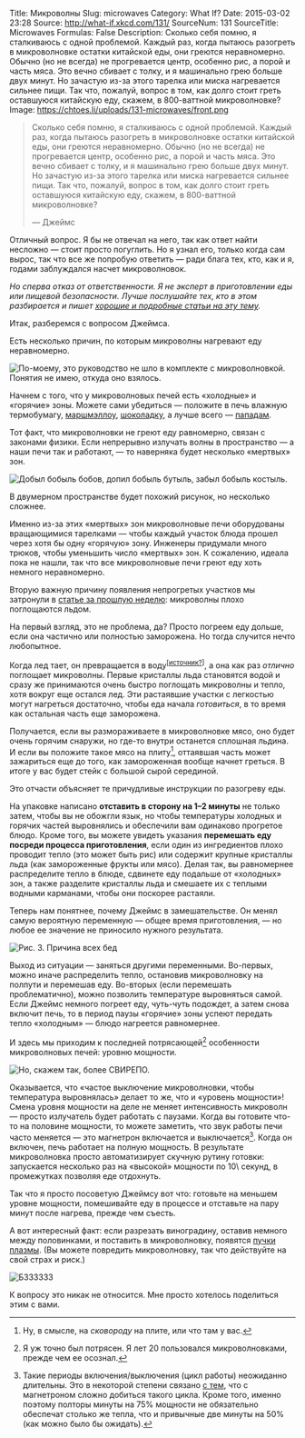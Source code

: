 Title: Микроволны
Slug: microwaves
Category: What If?
Date: 2015-03-02 23:28
Source: http://what-if.xkcd.com/131/
SourceNum: 131
SourceTitle: Microwaves
Formulas: False
Description: Сколько себя помню, я сталкиваюсь с одной проблемой. Каждый раз, когда пытаюсь разогреть в микроволновке остатки китайской еды, они греются неравномерно. Обычно (но не всегда) не прогревается центр, особенно рис, а порой и часть мяса. Это вечно сбивает с толку, и я машинально грею больше двух минут. Но зачастую из-за этого тарелка или миска нагревается сильнее пищи. Так что, пожалуй, вопрос в том, как долго стоит греть оставшуюся китайскую еду, скажем, в 800-ваттной микроволновке?
Image: https://chtoes.li/uploads/131-microwaves/front.png


> Сколько себя помню, я сталкиваюсь с одной проблемой. Каждый раз, когда пытаюсь разогреть в микроволновке остатки китайской еды, они греются неравномерно. Обычно (но не всегда) не прогревается центр, особенно рис, а порой и часть мяса. Это вечно сбивает с толку, и я машинально грею больше двух минут. Но зачастую из-за этого тарелка или миска нагревается сильнее пищи. Так что, пожалуй, вопрос в том, как долго стоит греть оставшуюся китайскую еду, скажем, в 800-ваттной микроволновке?
>
> — Джеймс

Отличный вопрос. Я бы не отвечал на него, так как ответ найти несложно — стоит просто погуглить. Но я узнал его, только когда сам вырос, так что все же попробую ответить — ради блага тех, кто, как и я, годами заблуждался насчет микроволновок.

*Но сперва отказ от ответственности. Я не эксперт в приготовлении еды или пищевой безопасности. Лучше послушайте тех, кто в этом разбирается и пишет [хорошие и подробные статьи на эту тему][1].*

[1]: http://wsyachina.narod.ru/technology/microwave.html "Прирученные невидимки. Всё о микроволновых печах"

Итак, разберемся с вопросом Джеймса.

Есть несколько причин, по которым микроволны нагревают еду неравномерно.

![](/uploads/131-microwaves/microwave_ru.png "По-моему, это руководство не шло в комплекте с микроволновкой. Понятия не имею, откуда оно взялось.")

Начнем с того, что у микроволновых печей есть «холодные» и «горячие» зоны. Можете сами убедиться — положите в печь влажную термобумагу, [маршмэллоу][2], [шоколадку][3], а лучше всего — [пападам][4].

[2]: http://earth-chronicles.ru/news/2014-02-12-59517 "Тайны микроволнового излучения"
[3]: http://bsrgin.ru/2013-07-30.4156/how-to-get-the-speed-of-light-chocolate "Как извлечь скорость света из шоколадки"
[4]: http://www.evilmadscientist.com/2011/microwave-oven-diagnostics-with-indian-snack-food/ "Проверка микроволновой печи с помощью индийской закуски (англ.)"

Тот факт, что микроволновки не греют еду равномерно, связан с законами физики. Если непрерывно излучать волны в пространство — а наши печи так и работают, — то наверняка будет несколько «мертвых» зон.

![](/uploads/131-microwaves/standing_ru.png "Добыл бобыль бобов, допил бобыль бутыль, забыл бобыль костыль.")

В двумерном пространстве будет похожий рисунок, но несколько сложнее.

Именно из-за этих «мертвых» зон микроволновые печи оборудованы вращающимися тарелками — чтобы каждый участок блюда прошел через хотя бы одну «горячую» зону. Инженеры придумали много трюков, чтобы уменьшить число «мертвых» зон. К сожалению, идеала пока не нашли, так что все микроволновые печи греют еду хоть немного неравномерно.

Вторую важную причину появления непрогретых участков мы затронули в [статье за прошлую неделю][5]: микроволны плохо поглощаются льдом.

[5]: //chtoes.li/snow-removal/ "Уборка снега"

На первый взгляд, это не проблема, да? Просто погреем еду дольше, если она частично или полностью заморожена. Но тогда случится нечто любопытное.

Когда лед тает, он превращается в воду<sup>[[источник?][6]]</sup>, а она как раз *отлично* поглощает микроволны. Первые кристаллы льда становятся водой и сразу же принимаются очень быстро поглощать микроволны и тепло, хотя вокруг еще остался лед. Эти растаявшие участки с легкостью могут нагреться достаточно, чтобы еда начала *готовиться*, в то время как остальная часть еще заморожена.

[6]: http://maps.yandex.ru/?text=Россия%2C%20Тюменская%20область%2C%20Тюменский%20район%2C%20село%20Яр%2C%20садовое%20товарищество%20Источник&sll=65.722866%2C57.160434&ol=geo&oll=65.722866%2C57.160434&ll=65.722866%2C57.160434&spn=0.037808%2C0.013828&z=15&l=map "Садовое товарищество Источник, село Яр, Тюменский район, Тюменская область, Россия"

Получается, если вы размораживаете в микроволновке мясо, оно будет очень горячим снаружи, но где-то внутри останется сплошная льдина. И если вы положите такое мясо на плиту[^1], оттаявшая часть может зажариться еще до того, как замороженная вообще начнет греться. В итоге у вас будет стейк с большой сырой серединой.

[^1]: Ну, в смысле, на *сковороду* на плите, или что там у вас.

Это отчасти объясняет те причудливые инструкции по разогреву еды.

На упаковке написано **отставить в сторону на 1–2 минуты** не только затем, чтобы вы не обожгли язык, но чтобы температуры холодных и горячих частей выровнялись и обеспечили вам одинаково прогретое блюдо. Кроме того, вы можете увидеть указания **перемешать еду посреди процесса приготовления**, если один из ингредиентов плохо проводит тепло (это может быть рис) или содержит крупные кристаллы льда (как замороженные фрукты или мясо). Делая так, вы равномернее распределите тепло в блюде, сдвинете еду подальше от «холодных» зон, а также разделите кристаллы льда и смешаете их с теплыми водными карманами, чтобы они поскорее растаяли.

Теперь нам понятнее, почему Джеймс в замешательстве. Он менял самую вероятную переменную — общее время приготовления, — но любое ее значение не приносило нужного результата.

![](/uploads/131-microwaves/variables_ru.png "Рис. 3. Причина всех бед")

Выход из ситуации — заняться другими переменными. Во-первых, можно иначе распределить тепло, остановив микроволновку на полпути и перемешав еду. Во-вторых (если перемешать проблематично), можно позволить температуре выровняться самой. Если Джеймс немного погреет еду, чуть-чуть подождет, а затем снова включит печь, то в период паузы «горячие» зоны успеют передать тепло «холодным» — блюдо нагреется равномернее.

И здесь мы приходим к последней потрясающей[^2] особенности микроволновых печей: уровню мощности.

[^2]: Я уж точно был потрясен. Я лет 20 пользовался микроволновками, прежде чем ее осознал.

![](/uploads/131-microwaves/same_ru.png "Но, скажем так, более СВИРЕПО.")

Оказывается, что «частое выключение микроволновки, чтобы температура выровнялась» делает то же, что и «уровень мощности»! Смена уровня мощности на деле не меняет интенсивность микроволн — просто излучатель будет работать с паузами. Когда вы готовите что-то на половине мощности, то можете заметить, что звук работы печи часто меняется — это магнетрон включается и выключается[^3]. Когда он включен, печь работает на полную мощность. В результате микроволновка просто автоматизирует скучную рутину готовки: запускается несколько раз на «высокой» мощности по 10\ секунд, в промежутках позволяя еде отдохнуть.

[^3]: Такие периоды включения/выключения (цикл работы) неожиданно длительны. Это в некоторой степени связано [с тем][7], что с магнетроном сложно добиться такого цикла. Кроме того, именно поэтому полторы минуты на 75% мощности не обязательно обеспечат столько же тепла, что и привычные две минуты на 50% (как можно было бы ожидать).

[7]: http://www.microwaveresearch.com/microwave-selection.php "Выбор микроволновой печи (англ.)"

Так что я просто посоветую Джеймсу вот что: готовьте на меньшем уровне мощности, помешивайте еду в процессе и отставьте на пару минут после нагрева, прежде чем съесть.

А вот интересный факт: если разрезать виноградину, оставив немного между половинками, и поставить в микроволновку, появятся [пучки плазмы][8]. (Вы можете повредить микроволновку, так что действуйте на свой страх и риск.)

[8]: https://www.youtube.com/results?search_query=microwave+grape "microwave grape — YouTube"

![](/uploads/131-microwaves/grape.png "БЗЗЗЗЗЗ")

К вопросу это никак не относится. Мне просто хотелось поделиться этим с вами.
